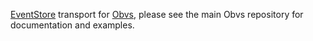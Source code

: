 [EventStore](https://github.com/EventStore/EventStore) transport for [Obvs](https://github.com/inter8ection/Obvs), 
please see the main Obvs repository for documentation and examples.
